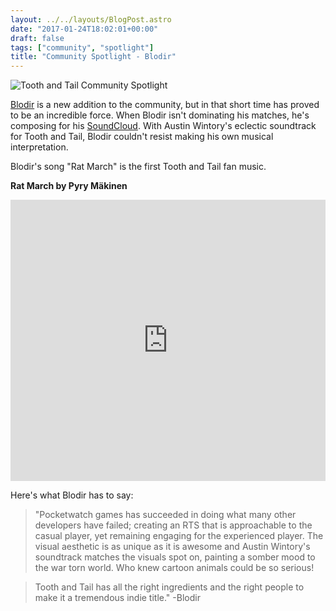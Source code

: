 ```yaml
---
layout: ../../layouts/BlogPost.astro
date: "2017-01-24T18:02:01+00:00"
draft: false
tags: ["community", "spotlight"]
title: "Community Spotlight - Blodir"
---
```


![Tooth and Tail Community Spotlight](http://i.imgur.com/IDM9aJA.png "Tooth and Tail Community Spotlight")

[Blodir](www.twitch.com/blodir) is a new addition to the community, but in that short time has proved to be an incredible force. When Blodir isn't dominating his matches, he's composing for his [SoundCloud](https://soundcloud.com/pyry-m-kinen/). With Austin Wintory's eclectic soundtrack for Tooth and Tail, Blodir couldn't resist making his own musical interpretation.

Blodir's song "Rat March" is the first Tooth and Tail fan music.

**Rat March by Pyry Mäkinen**

<div class="vid-box">
<iframe width="100%" height="450" scrolling="no" frameborder="no" src="https://w.soundcloud.com/player/?url=https%3A//api.soundcloud.com/tracks/302994779&auto_play=false&hide_related=false&show_comments=true&show_user=true&show_reposts=false&visual=true"></iframe>
</div>

Here's what Blodir has to say:

> "Pocketwatch games has succeeded in doing what many other developers have failed; creating an RTS that is approachable to the casual player, yet remaining engaging for the experienced player. The visual aesthetic is as unique as it is awesome and Austin Wintory's soundtrack matches the visuals spot on, painting a somber mood to the war torn world. Who knew cartoon animals could be so serious!

> Tooth and Tail has all the right ingredients and the right people to make it a tremendous indie title." -Blodir
